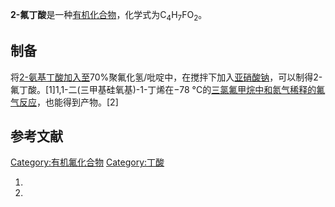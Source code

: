 **2-氟丁酸**是一种[有机化合物](../Page/有机化合物.md "wikilink")，化学式为C<sub>4</sub>H<sub>7</sub>FO<sub>2</sub>。

## 制备

将[2-氨基丁酸加入至](https://zh.wikipedia.org/wiki/2-氨基丁酸 "wikilink")70%聚氟化氢/吡啶中，在搅拌下加入[亚硝酸钠](../Page/亚硝酸钠.md "wikilink")，可以制得2-氟丁酸。\[1\]1,1-二(三甲基硅氧基)-1-丁烯在−78
°C的[三氯氟甲烷中和](https://zh.wikipedia.org/wiki/三氯氟甲烷 "wikilink")[氮气稀释的](https://zh.wikipedia.org/wiki/氮气 "wikilink")[氟气反应](https://zh.wikipedia.org/wiki/氟气 "wikilink")，也能得到产物。\[2\]

## 参考文献

[Category:有机氟化合物](https://zh.wikipedia.org/wiki/Category:有机氟化合物 "wikilink")
[Category:丁酸](https://zh.wikipedia.org/wiki/Category:丁酸 "wikilink")

1.
2.